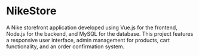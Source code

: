 # NikeStore
A Nike storefront application developed using Vue.js for the frontend, Node.js for the backend, and MySQL for the database. This project features a responsive user interface, admin management for products, cart functionality, and an order confirmation system. 
